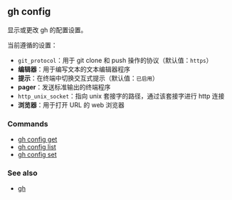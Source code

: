 ## gh config

显示或更改 gh 的配置设置。

当前遵循的设置：

- `git_protocol`：用于 git clone 和 push 操作的协议（默认值：`https`）
- **编辑器**：用于编写文本的文本编辑器程序
- **提示**：在终端中切换交互式提示（默认值：`已启用`）
- **pager**：发送标准输出的终端程序
- `http_unix_socket`：指向 unix 套接字的路径，通过该套接字进行 http 连接
- **浏览器**：用于打开 URL 的 web 浏览器

### Commands

- [gh config get](./gh_config_get.zh.md)
- [gh config list](./gh_config_list.zh.md)
- [gh config set](./gh_config_set.zh.md)

### See also

- [gh](./gh.zh.md)
